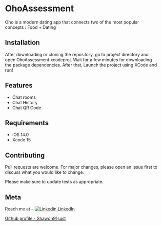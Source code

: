 # OhoAssessment

Oho is a modern dating app that connects two of the most popular concepts : Food + Dating



## Installation

After downloading or cloning the repository, go to project directory and open OhoAssessment.xcodeproj. Wait for a few minutes for downloading the package dependencies. After that, Launch the project using XCode and run!

## Features

- Chat rooms
- Chat History
- Chat QR Code


## Requirements

- iOS 14.0
- Xcode 15

## Contributing
Pull requests are welcome. For major changes, please open an issue first to discuss what you would like to change.

Please make sure to update tests as appropriate.

## Meta

Reach me at – [![Linkedin](https://i.stack.imgur.com/gVE0j.png) LinkedIn](https://www.linkedin.com/in/shawonreja/)
&nbsp;

[Github profile - Shawon91sust](https://github.com/Shawon91sust)
